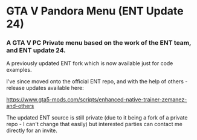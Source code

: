 # GTA V Pandora Menu (ENT Update 24)

### A GTA V PC Private menu based on the work of the ENT team, and ENT update 24. 

A previously updated ENT fork which is now available just for code examples. 

I've since moved onto the official ENT repo, and with the help of others - release updates available here: 

https://www.gta5-mods.com/scripts/enhanced-native-trainer-zemanez-and-others

The updated ENT source is still private (due to it being a fork of a private repo - I can't change that easily) but interested parties can contact me directly for an invite.


